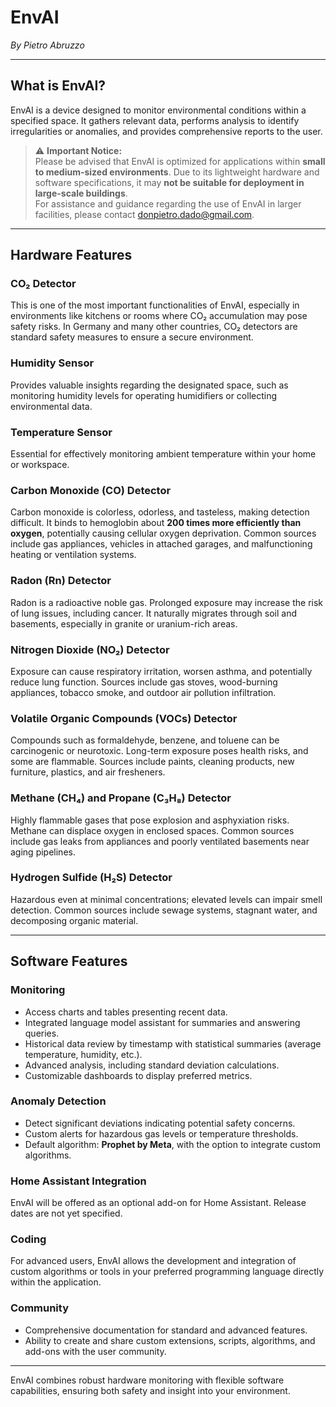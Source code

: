 # EnvAI  
*By Pietro Abruzzo*

---

## What is EnvAI?  
EnvAI is a device designed to monitor environmental conditions within a specified space. It gathers relevant data, performs analysis to identify irregularities or anomalies, and provides comprehensive reports to the user.

> ⚠️ **Important Notice:**  
> Please be advised that EnvAI is optimized for applications within **small to medium-sized environments**. Due to its lightweight hardware and software specifications, it may **not be suitable for deployment in large-scale buildings**.  
> For assistance and guidance regarding the use of EnvAI in larger facilities, please contact [donpietro.dado@gmail.com](mailto:donpietro.dado@gmail.com).
---

## Hardware Features

### CO₂ Detector  
This is one of the most important functionalities of EnvAI, especially in environments like kitchens or rooms where CO₂ accumulation may pose safety risks. In Germany and many other countries, CO₂ detectors are standard safety measures to ensure a secure environment.

### Humidity Sensor  
Provides valuable insights regarding the designated space, such as monitoring humidity levels for operating humidifiers or collecting environmental data.

### Temperature Sensor  
Essential for effectively monitoring ambient temperature within your home or workspace.

### Carbon Monoxide (CO) Detector  
Carbon monoxide is colorless, odorless, and tasteless, making detection difficult. It binds to hemoglobin about **200 times more efficiently than oxygen**, potentially causing cellular oxygen deprivation. Common sources include gas appliances, vehicles in attached garages, and malfunctioning heating or ventilation systems.

### Radon (Rn) Detector  
Radon is a radioactive noble gas. Prolonged exposure may increase the risk of lung issues, including cancer. It naturally migrates through soil and basements, especially in granite or uranium-rich areas.

### Nitrogen Dioxide (NO₂) Detector  
Exposure can cause respiratory irritation, worsen asthma, and potentially reduce lung function. Sources include gas stoves, wood-burning appliances, tobacco smoke, and outdoor air pollution infiltration.

### Volatile Organic Compounds (VOCs) Detector  
Compounds such as formaldehyde, benzene, and toluene can be carcinogenic or neurotoxic. Long-term exposure poses health risks, and some are flammable. Sources include paints, cleaning products, new furniture, plastics, and air fresheners.

### Methane (CH₄) and Propane (C₃H₈) Detector  
Highly flammable gases that pose explosion and asphyxiation risks. Methane can displace oxygen in enclosed spaces. Common sources include gas leaks from appliances and poorly ventilated basements near aging pipelines.

### Hydrogen Sulfide (H₂S) Detector  
Hazardous even at minimal concentrations; elevated levels can impair smell detection. Common sources include sewage systems, stagnant water, and decomposing organic material.

---

## Software Features

### Monitoring  
- Access charts and tables presenting recent data.  
- Integrated language model assistant for summaries and answering queries.  
- Historical data review by timestamp with statistical summaries (average temperature, humidity, etc.).  
- Advanced analysis, including standard deviation calculations.  
- Customizable dashboards to display preferred metrics.

### Anomaly Detection  
- Detect significant deviations indicating potential safety concerns.  
- Custom alerts for hazardous gas levels or temperature thresholds.  
- Default algorithm: **Prophet by Meta**, with the option to integrate custom algorithms.

### Home Assistant Integration  
EnvAI will be offered as an optional add-on for Home Assistant. Release dates are not yet specified.

### Coding  
For advanced users, EnvAI allows the development and integration of custom algorithms or tools in your preferred programming language directly within the application.

### Community  
- Comprehensive documentation for standard and advanced features.  
- Ability to create and share custom extensions, scripts, algorithms, and add-ons with the user community.

---

EnvAI combines robust hardware monitoring with flexible software capabilities, ensuring both safety and insight into your environment.
